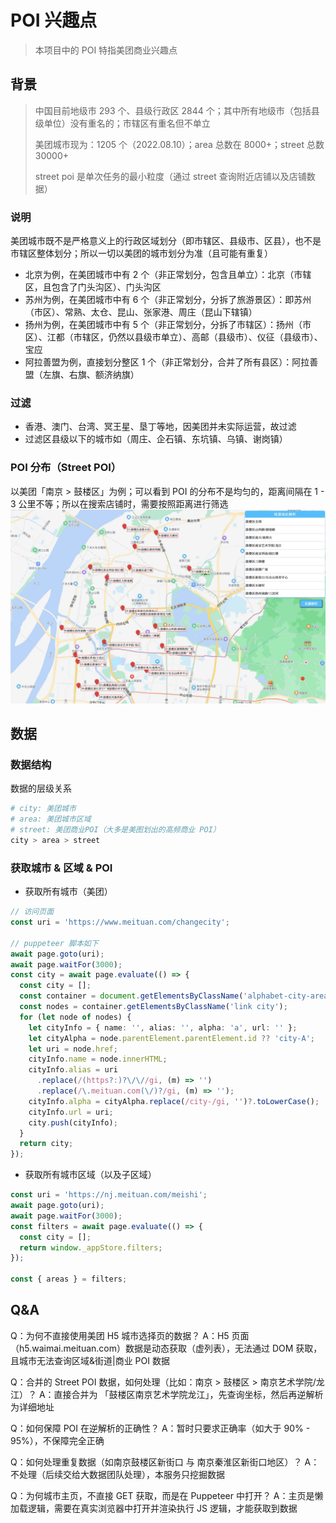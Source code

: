 # POI 兴趣点

> 本项目中的 POI 特指美团商业兴趣点

## 背景

> 中国目前地级市 293 个、县级行政区 2844 个；其中所有地级市（包括县级单位）没有重名的；市辖区有重名但不单立
>
> 美团城市现为：1205 个（2022.08.10）；area 总数在 8000+；street 总数 30000+
>
> street poi 是单次任务的最小粒度（通过 street 查询附近店铺以及店铺数据）

### 说明

美团城市既不是严格意义上的行政区域划分（即市辖区、县级市、区县），也不是市辖区整体划分；所以一切以美团的城市划分为准（且可能有重复）

- 北京为例，在美团城市中有 2 个（非正常划分，包含且单立）：北京（市辖区，且包含了门头沟区）、门头沟区
- 苏州为例，在美团城市中有 6 个（非正常划分，分拆了旅游景区）：即苏州（市区）、常熟、太仓、昆山、张家港、周庄（昆山下辖镇）
- 扬州为例，在美团城市中有 5 个（非正常划分，分拆了市辖区）：扬州（市区）、江都（市辖区，仍然以县级市单立）、高邮（县级市）、仪征（县级市）、宝应
- 阿拉善盟为例，直接划分整区 1 个（非正常划分，合并了所有县区）：阿拉善盟（左旗、右旗、额济纳旗）

### 过滤

- 香港、澳门、台湾、冥王星、垦丁等地，因美团并未实际运营，故过滤
- 过滤区县级以下的城市如（周庄、企石镇、东坑镇、乌镇、谢岗镇）

### POI 分布（Street POI）

以美团「南京 > 鼓楼区」为例；可以看到 POI 的分布不是均匀的，距离间隔在 1 - 3 公里不等；所以在搜索店铺时，需要按照距离进行筛选
![nj-gulou-pois](./assets/nj-gulou-pois.jpg)

## 数据

### 数据结构

数据的层级关系

```bash
# city: 美团城市
# area: 美团城市区域
# street: 美团商业POI（大多是美图划出的高频商业 POI）
city > area > street
```

### 获取城市 & 区域 & POI

- 获取所有城市（美团）

```typescript
// 访问页面
const uri = 'https://www.meituan.com/changecity';

// puppeteer 脚本如下
await page.goto(uri);
await page.waitFor(3000);
const city = await page.evaluate(() => {
  const city = [];
  const container = document.getElementsByClassName('alphabet-city-area')[0];
  const nodes = container.getElementsByClassName('link city');
  for (let node of nodes) {
    let cityInfo = { name: '', alias: '', alpha: 'a', url: '' };
    let cityAlpha = node.parentElement.parentElement.id ?? 'city-A';
    let uri = node.href;
    cityInfo.name = node.innerHTML;
    cityInfo.alias = uri
      .replace(/(https?:)?\/\//gi, (m) => '')
      .replace(/\.meituan.com(\/)?/gi, (m) => '');
    cityInfo.alpha = cityAlpha.replace(/city-/gi, '')?.toLowerCase();
    cityInfo.url = uri;
    city.push(cityInfo);
  }
  return city;
});
```

- 获取所有城市区域（以及子区域）

```typescript
const uri = 'https://nj.meituan.com/meishi';
await page.goto(uri);
await page.waitFor(3000);
const filters = await page.evaluate(() => {
  const city = [];
  return window._appStore.filters;
});

const { areas } = filters;
```

## Q&A

Q：为何不直接使用美团 H5 城市选择页的数据？
A：H5 页面（h5.waimai.meituan.com）数据是动态获取（虚列表），无法通过 DOM 获取，且城市无法查询区域&街道|商业 POI 数据

Q：合并的 Street POI 数据，如何处理（比如：南京 > 鼓楼区 > 南京艺术学院/龙江）？
A：直接合并为 「鼓楼区南京艺术学院龙江」，先查询坐标，然后再逆解析为详细地址

Q：如何保障 POI 在逆解析的正确性？
A：暂时只要求正确率（如大于 90% - 95%），不保障完全正确

Q：如何处理重复数据（如南京鼓楼区新街口 与 南京秦淮区新街口地区）？
A：不处理（后续交给大数据团队处理），本服务只挖掘数据

Q：为何城市主页，不直接 GET 获取，而是在 Puppeteer 中打开？
A：主页是懒加载逻辑，需要在真实浏览器中打开并渲染执行 JS 逻辑，才能获取到数据
